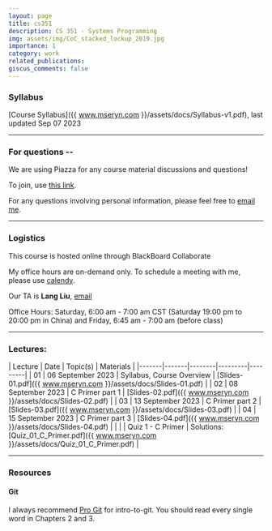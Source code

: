 ```yaml
---
layout: page
title: cs351
description: CS 351 - Systems Programming
img: assets/img/CoC_stacked_lockup_2019.jpg
importance: 1
category: work
related_publications:
giscus_comments: false
---
```

### Syllabus

[Course Syllabus]({{ www.mseryn.com }}/assets/docs/Syllabus-v1.pdf), last updated Sep 07 2023

---
### For questions --
We are using Piazza for any course material discussions and questions! 

To join, use [this link](https://piazza.com/iit/fall2023/cs351cug).

For any questions involving personal information, please feel free to [email me](mailto:melanie.e.cornelius@gmail.com).

---
### Logistics
This course is hosted online through BlackBoard Collaborate

My office hours are on-demand only.
To schedule a meeting with me, please use [calendy](https://calendly.com/melanie-e-cornelius).

Our TA is **Lang Liu**, [email](mailto:lliu94@hawk.iit.edu)

Office Hours: Saturday, 6:00 am - 7:00 am CST (Saturday 19:00 pm to 20:00 pm in China) and Friday, 6:45 am - 7:00 am (before class)

---
### Lectures:

| Lecture | Date | Topic(s) | Materials | 
|-------|-------|--------|---------|---------|
| 01 | 06 September 2023 | Syllabus, Course Overview | [Slides-01.pdf]({{ www.mseryn.com }}/assets/docs/Slides-01.pdf) | 
| 02 | 08 September 2023 | C Primer part 1 | [Slides-02.pdf]({{ www.mseryn.com }}/assets/docs/Slides-02.pdf) | 
| 03 | 13 September 2023 | C Primer part 2 | [Slides-03.pdf]({{ www.mseryn.com }}/assets/docs/Slides-03.pdf) |
| 04 | 15 September 2023 | C Primer part 3 | [Slides-04.pdf]({{ www.mseryn.com }}/assets/docs/Slides-04.pdf) |
|  |  | Quiz 1 - C Primer | Solutions: [Quiz_01_C_Primer.pdf]({{ www.mseryn.com }}/assets/docs/Quiz_01_C_Primer.pdf) |

---
### Resources

#### Git
I always recommend [Pro Git](https://git-scm.com/book/en/v2) for intro-to-git. 
You should read every single word in Chapters 2 and 3.
